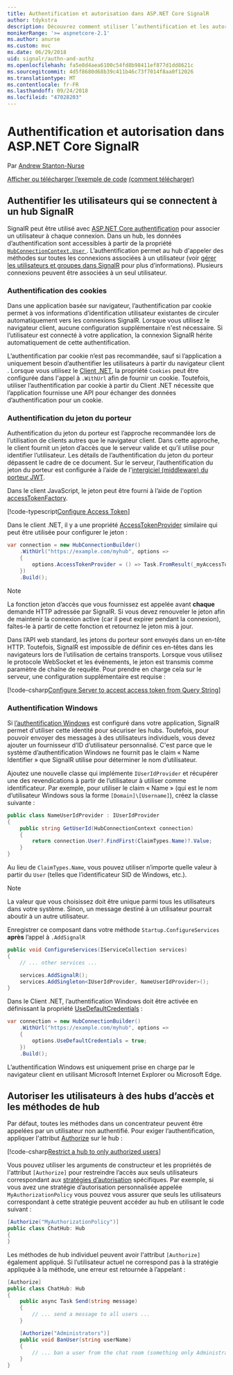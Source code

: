 ```yaml
---
title: Authentification et autorisation dans ASP.NET Core SignalR
author: tdykstra
description: Découvrez comment utiliser l’authentification et les autorisations dans ASP.NET Core SignalR.
monikerRange: '>= aspnetcore-2.1'
ms.author: anurse
ms.custom: mvc
ms.date: 06/29/2018
uid: signalr/authn-and-authz
ms.openlocfilehash: fa5e8d4aea6100c54fd8b98411ef877d1dd8621c
ms.sourcegitcommit: 4d5f8680d68b39c411b46c73f7014f8aa0f12026
ms.translationtype: MT
ms.contentlocale: fr-FR
ms.lasthandoff: 09/24/2018
ms.locfileid: "47028203"
---
```

# <a name="authentication-and-authorization-in-aspnet-core-signalr"></a>Authentification et autorisation dans ASP.NET Core SignalR

Par [Andrew Stanton-Nurse](https://twitter.com/anurse)

[Afficher ou télécharger l’exemple de code](https://github.com/aspnet/Docs/tree/master/aspnetcore/signalr/authn-and-authz/sample/) [(comment télécharger)](xref:tutorials/index#how-to-download-a-sample)

## <a name="authenticate-users-connecting-to-a-signalr-hub"></a>Authentifier les utilisateurs qui se connectent à un hub SignalR

SignalR peut être utilisé avec [ASP.NET Core authentification](xref:security/authentication/index) pour associer un utilisateur à chaque connexion. Dans un hub, les données d’authentification sont accessibles à partir de la propriété [ `HubConnectionContext.User` ](/dotnet/api/microsoft.aspnetcore.signalr.hubconnectioncontext.user). L’authentification permet au hub d'appeler des méthodes sur toutes les connexions associées à un utilisateur (voir [gérer les utilisateurs et groupes dans SignalR](xref:signalr/groups) pour plus d’informations). Plusieurs connexions peuvent être associées à un seul utilisateur.

### <a name="cookie-authentication"></a>Authentification des cookies

Dans une application basée sur navigateur, l’authentification par cookie permet à vos informations d’identification utilisateur existantes de circuler automatiquement vers les connexions SignalR. Lorsque vous utilisez le navigateur client, aucune configuration supplémentaire n'est nécessaire. Si l’utilisateur est connecté à votre application, la connexion SignalR hérite automatiquement de cette authentification.

L’authentification par cookie n’est pas recommandée, sauf si l’application a uniquement besoin d’authentifier les utilisateurs à partir du navigateur client . Lorsque vous utilisez le [Client .NET](xref:signalr/dotnet-client), la propriété `Cookies` peut être configurée dans l'appel à `.WithUrl` afin de fournir un cookie. Toutefois, utiliser l’authentification par cookie à partir du Client .NET nécessite que l’application fournisse une API pour échanger des données d’authentification pour un cookie.

### <a name="bearer-token-authentication"></a>Authentification du jeton du porteur

Authentification du jeton du porteur est l’approche recommandée lors de l’utilisation de clients autres que le navigateur client. Dans cette approche, le client fournit un jeton d’accès que le serveur valide et qu’il utilise pour identifier l’utilisateur. Les détails de l’authentification du jeton du porteur dépassent le cadre de ce document. Sur le serveur, l’authentification du jeton du porteur est configurée à l’aide de l'[intergiciel (middleware) du porteur JWT](/dotnet/api/microsoft.extensions.dependencyinjection.jwtbearerextensions.addjwtbearer).

Dans le client JavaScript, le jeton peut être fourni à l’aide de l'option [accessTokenFactory](xref:signalr/configuration#configure-bearer-authentication).

[!code-typescript[Configure Access Token](authn-and-authz/sample/wwwroot/js/chat.ts?range=63-65)]

Dans le client .NET, il y a une propriété [AccessTokenProvider](xref:signalr/configuration#configure-bearer-authentication) similaire qui peut être utilisée pour configurer le jeton :

```csharp
var connection = new HubConnectionBuilder()
    .WithUrl("https://example.com/myhub", options =>
    { 
        options.AccessTokenProvider = () => Task.FromResult(_myAccessToken);
    })
    .Build();
```

> [!NOTE]
> La fonction jeton d’accès que vous fournissez est appelée avant **chaque** demande HTTP adressée par SignalR. Si vous devez renouveler le jeton afin de maintenir la connexion active (car il peut expirer pendant la connexion), faîtes-le à partir de cette fonction et retournez le jeton mis à jour.

Dans l’API web standard, les jetons du porteur sont envoyés dans un en-tête HTTP. Toutefois, SignalR est impossible de définir ces en-têtes dans les navigateurs lors de l’utilisation de certains transports. Lorsque vous utilisez le protocole WebSocket et les événements, le jeton est transmis comme paramètre de chaîne de requête. Pour prendre en charge cela sur le serveur, une configuration supplémentaire est requise :

[!code-csharp[Configure Server to accept access token from Query String](authn-and-authz/sample/Startup.cs?name=snippet)]

### <a name="windows-authentication"></a>Authentification Windows

Si [l’authentification Windows](xref:security/authentication/windowsauth) est configuré dans votre application, SignalR permet d'utiliser cette identité pour sécuriser les hubs. Toutefois, pour pouvoir envoyer des messages à des utilisateurs individuels, vous devez ajouter un fournisseur d’ID d’utilisateur personnalisé. C'est parce que le système d’authentification Windows ne fournit pas le claim « Name Identifier » que SignalR utilise pour déterminer le nom d’utilisateur.

Ajoutez une nouvelle classe qui implémente `IUserIdProvider` et récupérer une des revendications à partir de l’utilisateur à utiliser comme identificateur. Par exemple, pour utiliser le claim « Name » (qui est le nom d’utilisateur Windows sous la forme `[Domain]\[Username]`), créez la classe suivante :

```csharp
public class NameUserIdProvider : IUserIdProvider
{
    public string GetUserId(HubConnectionContext connection)
    {
        return connection.User?.FindFirst(ClaimTypes.Name)?.Value;
    }
}
```

Au lieu de `ClaimTypes.Name`, vous pouvez utiliser n’importe quelle valeur à partir du `User` (telles que l’identificateur SID de Windows, etc.).

> [!NOTE]
> La valeur que vous choisissez doit être unique parmi tous les utilisateurs dans votre système. Sinon, un message destiné à un utilisateur pourrait aboutir à un autre utilisateur.

Enregistrer ce composant dans votre méthode `Startup.ConfigureServices` **après** l’appel à `.AddSignalR`

```csharp
public void ConfigureServices(IServiceCollection services)
{
    // ... other services ...

    services.AddSignalR();
    services.AddSingleton<IUserIdProvider, NameUserIdProvider>();
}
```

Dans le Client .NET, l’authentification Windows doit être activée en définissant la propriété [UseDefaultCredentials](/dotnet/api/microsoft.aspnetcore.http.connections.client.httpconnectionoptions.usedefaultcredentials) :

```csharp
var connection = new HubConnectionBuilder()
    .WithUrl("https://example.com/myhub", options =>
    {
        options.UseDefaultCredentials = true;
    })
    .Build();
```

L’authentification Windows est uniquement prise en charge par le navigateur client en utilisant Microsoft Internet Explorer ou Microsoft Edge.

## <a name="authorize-users-to-access-hubs-and-hub-methods"></a>Autoriser les utilisateurs à des hubs d’accès et les méthodes de hub

Par défaut, toutes les méthodes dans un concentrateur peuvent être appelées par un utilisateur non authentifié. Pour exiger l’authentification, appliquer l'attribut [Authorize](/dotnet/api/microsoft.aspnetcore.authorization.authorizeattribute) sur le hub :

[!code-csharp[Restrict a hub to only authorized users](authn-and-authz/sample/Hubs/ChatHub.cs?range=8-10,32)]

Vous pouvez utiliser les arguments de constructeur et les propriétés de l'attribut `[Authorize]` pour restreindre l’accès aux seuls utilisateurs correspondant aux [stratégies d’autorisation](xref:security/authorization/policies) spécifiques. Par exemple, si vous avez une stratégie d’autorisation personnalisée appelée `MyAuthorizationPolicy` vous pouvez vous assurer que seuls les utilisateurs correspondant à cette stratégie peuvent accéder au hub en utilisant le code suivant :

```csharp
[Authorize("MyAuthorizationPolicy")]
public class ChatHub: Hub
{
}
```

Les méthodes de hub individuel peuvent avoir l'attribut `[Authorize]` également appliqué. Si l’utilisateur actuel ne correspond pas à la stratégie appliquée à la méthode, une erreur est retournée à l’appelant :

```csharp
[Authorize]
public class ChatHub: Hub
{
    public async Task Send(string message)
    {
        // ... send a message to all users ...
    }

    [Authorize("Administrators")]
    public void BanUser(string userName)
    {
        // ... ban a user from the chat room (something only Administrators can do) ...
    }
}
```
